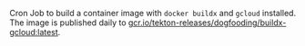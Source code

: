 Cron Job to build a container image with `docker buildx` and `gcloud` installed.
The image is published daily to [gcr.io/tekton-releases/dogfooding/buildx-gcloud:latest](gcr.io/tekton-releases/dogfooding/buildx-gcloud:latest).
